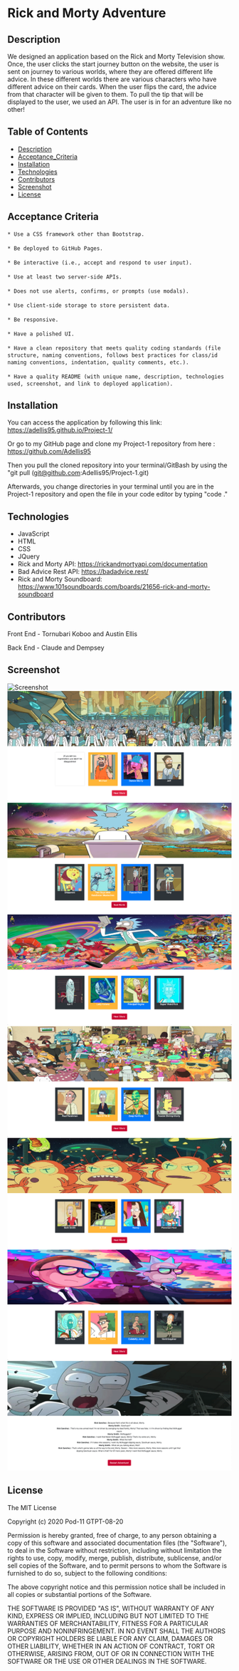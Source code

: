 # Rick and Morty Adventure

## Description

We designed an application based on the Rick and Morty Television show. Once, the user clicks the start journey button on the website, the user is sent on journey to various worlds, where they are offered different life advice. In these different worlds there are various characters who have different advice on their cards. When the user flips the card, the advice from that character will be given to them. To pull the tip that will be displayed to the user, we used an API. The user is in for an adventure like no other!

## Table of Contents

- [Description](#description)
- [Acceptance_Criteria](#acceptance_criteria)
- [Installation](#installation)
- [Technologies](#technologies)
- [Contributors](#contributors)
- [Screenshot](#screenshot)
- [License](#license)

## Acceptance Criteria

```
* Use a CSS framework other than Bootstrap.

* Be deployed to GitHub Pages.

* Be interactive (i.e., accept and respond to user input).

* Use at least two server-side APIs.

* Does not use alerts, confirms, or prompts (use modals).

* Use client-side storage to store persistent data.

* Be responsive.

* Have a polished UI.

* Have a clean repository that meets quality coding standards (file structure, naming conventions, follows best practices for class/id naming conventions, indentation, quality comments, etc.).

* Have a quality README (with unique name, description, technologies used, screenshot, and link to deployed application).
```

## Installation

You can access the application by following this link: https://adellis95.github.io/Project-1/

Or go to my GitHub page and clone my Project-1 repository from here : https://github.com/Adellis95

Then you pull the cloned repository into your terminal/GitBash by using the "git pull (git@github.com:Adellis95/Project-1.git)

Afterwards, you change directories in your terminal until you are in the Project-1 repository and open the file in your code editor by typing "code ."

## Technologies

- JavaScript
- HTML
- CSS
- JQuery
- Rick and Morty API: https://rickandmortyapi.com/documentation
- Bad Advice Rest API: https://badadvice.rest/
- Rick and Morty Soundboard: https://www.101soundboards.com/boards/21656-rick-and-morty-soundboard

## Contributors

Front End - Tornubari Koboo and Austin Ellis

Back End - Claude and Dempsey

## Screenshot

![Screenshot](application-screenshot.png)
![Screenshot](Second-Page.png)
![Screenshot](Third-Page.png)
![Screenshot](Fourth-Page.png)
![Screenshot](Fifth-Page.png)
![Screenshot](Sixth-Page.png)
![Screenshot](Seventh-Page.png)
![Screenshot](End-Page.png)

## License

The MIT License

Copyright (c) 2020 Pod-11 GTPT-08-20

Permission is hereby granted, free of charge, to any person obtaining a copy
of this software and associated documentation files (the "Software"), to deal
in the Software without restriction, including without limitation the rights
to use, copy, modify, merge, publish, distribute, sublicense, and/or sell
copies of the Software, and to permit persons to whom the Software is
furnished to do so, subject to the following conditions:

The above copyright notice and this permission notice shall be included in
all copies or substantial portions of the Software.

THE SOFTWARE IS PROVIDED "AS IS", WITHOUT WARRANTY OF ANY KIND, EXPRESS OR
IMPLIED, INCLUDING BUT NOT LIMITED TO THE WARRANTIES OF MERCHANTABILITY,
FITNESS FOR A PARTICULAR PURPOSE AND NONINFRINGEMENT. IN NO EVENT SHALL THE
AUTHORS OR COPYRIGHT HOLDERS BE LIABLE FOR ANY CLAIM, DAMAGES OR OTHER
LIABILITY, WHETHER IN AN ACTION OF CONTRACT, TORT OR OTHERWISE, ARISING FROM,
OUT OF OR IN CONNECTION WITH THE SOFTWARE OR THE USE OR OTHER DEALINGS IN
THE SOFTWARE.
